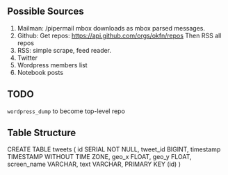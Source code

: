 Possible Sources
----------------

1. Mailman: /pipermail mbox downloads as mbox parsed messages.
3. Github: 
  Get repos: https://api.github.com/orgs/okfn/repos
  Then RSS all repos
4. RSS: simple scrape, feed reader. 
5. Twitter
6. Wordpress members list
7. Notebook posts

TODO
----
`wordpress_dump` to become top-level repo


Table Structure
---------------
CREATE TABLE tweets (
    id SERIAL NOT NULL, 
    tweet_id BIGINT, 
    timestamp TIMESTAMP WITHOUT TIME ZONE, 
    geo_x FLOAT, 
    geo_y FLOAT, 
    screen_name VARCHAR, 
    text VARCHAR, 
    PRIMARY KEY (id)
)
